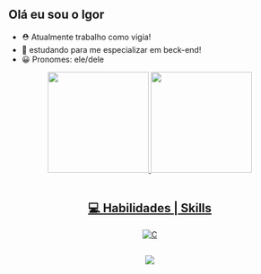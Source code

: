 ## Olá eu sou o Igor

- ⛑ Atualmente trabalho como vigia!
- 📖 estudando para me especializar em beck-end!
- 😀 Pronomes: ele/dele

<div align="center">
  <a href="https://github.com/IgorRRamos">
  <img height="180em" src="https://github-readme-stats.vercel.app/api?username=IgorRRamos&show_icons=true&theme=dark&include_all_commits=true&count_private=true"/>
  <img height="180em" src="https://github-readme-stats.vercel.app/api/top-langs/?username=IgorRRamos&layout=compact&langs_count=7&theme=dark"/>
</div>


<div style="display: inline_block"><br>
    <div align="center">
        <h2><strong>💻 Habilidades | Skills</strong></h2>
        <a href="https://docs.microsoft.com/pt-br/cpp/c-language/?view=msvc-170"><img alt="C" src="https://img.shields.io/badge/C-00599C?style=for-the-badge&logo=c&logoColor=white"></a>
        </a>
  
##

<div> 
  <a href = "mailto:ramosigorprofissional@gmail.com"><img src="https://img.shields.io/badge/-Gmail-%23333?style=for-the-badge&logo=gmail&logoColor=white" target="_blank"></a>
 
</div>






